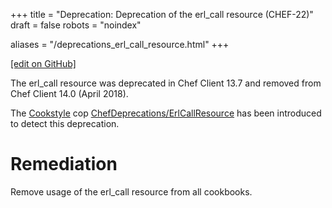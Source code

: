 +++
title = "Deprecation: Deprecation of the erl_call resource (CHEF-22)"
draft = false
robots = "noindex"


aliases = "/deprecations_erl_call_resource.html"
+++

[\[edit on GitHub\]](https://github.com/chef/chef-web-docs/blob/master/content/deprecations_erl_call_resource.md)



The erl_call resource was deprecated in Chef Client 13.7 and removed
from Chef Client 14.0 (April 2018).

The [Cookstyle](/workstation/cookstyle/) cop
[ChefDeprecations/ErlCallResource](https://github.com/chef/cookstyle/blob/master/docs/cops_chefdeprecations.md#chefdeprecationserlcallresource)
has been introduced to detect this deprecation.

Remediation
===========

Remove usage of the erl_call resource from all cookbooks.
